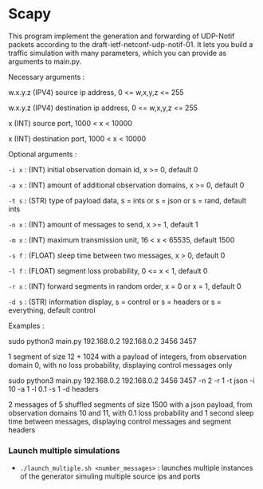 # Scapy

This program implement the generation and forwarding of UDP-Notif packets according to the draft-ietf-netconf-udp-notif-01. It lets you build a traffic simulation with many parameters, which you can provide as arguments to main.py.

Necessary arguments :

w.x.y.z (IPV4) source ip address, 0 <= w,x,y,z <= 255

w.x.y.z (IPV4) destination ip address, 0 <= w,x,y,z <= 255

x (INT) source port, 1000 < x < 10000

x (INT) destination port, 1000 < x < 10000


Optional arguments :

`-i x` : (INT) initial observation domain id, x >= 0, default 0

`-a x` : (INT) amount of additional observation domains, x >= 0, default 0

`-t s` : (STR) type of payload data, s = ints or s = json or s = rand, default ints

`-n x` : (INT) amount of messages to send, x >= 1, default 1

`-m x` : (INT) maximum transmission unit, 16 < x < 65535, default 1500

`-s f` : (FLOAT) sleep time between two messages, x > 0, default 0

`-l f` : (FLOAT) segment loss probability, 0 <= x < 1, default 0

`-r x` : (INT) forward segments in random order, x = 0 or x = 1, default 0

`-d s` : (STR) information display, s = control or s = headers or s = everything, default control

Examples :

sudo python3 main.py 192.168.0.2 192.168.0.2 3456 3457

1 segment of size 12 + 1024 with a payload of integers, from observation domain 0, with no loss probability, displaying control messages only

sudo python3 main.py 192.168.0.2 192.168.0.2 3456 3457 -n 2 -r 1 -t json -i 10 -a 1 -l 0.1 -s 1 -d headers

2 messages of 5 shuffled segments of size 1500 with a json payload, from observation domains 10 and 11, with 0.1 loss probability and 1 second sleep time between messages, displaying control messages and segment headers

### Launch multiple simulations
- `./launch_multiple.sh <number_messages>` : launches multiple instances of the generator simuling multiple source ips and ports
